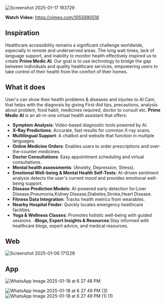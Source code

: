 ![Screenshot 2025-01-17 193729](https://github.com/user-attachments/assets/ae81ca62-6050-4f7e-b25d-d8e8413591bb)


**Watch Video:** https://vimeo.com/1055990516
## Inspiration
Healthcare accessibility remains a significant challenge worldwide, especially in remote and underserved areas. The long wait times, lack of language support, and inability to monitor health effectively inspired us to create **Prime Medic AI**. Our goal is to use technology to bridge the gap between individuals and quality healthcare services, empowering users to take control of their health from the comfort of their homes.

## What it does
User's can show their health problems & diseases and injuries to AI Cam, that helps with the diagnosis by giving First-Aid tips, precautions, analysis about problem, food habit, medicines required, doctor to consult etc. 
**Prime Medic AI** is an all-in-one virtual health assistant that offers:  
- **Symptom Analysis**: Video-based diagnostic tools powered by AI.  
- **X-Ray Predictions**: Accurate, fast results for common X-ray scans.  
- **Multilingual Support**: A chatbot and website that function in multiple languages.  
- **Online Medicine Orders**: Enables users to order prescriptions and over-the-counter medicines.  
- **Doctor Consultations**: Easy appointment scheduling and virtual consultations.  
- **Mental health assessments**: (Anxiety, Depression, Stress).
- **Emotional Well-being & Mental Health Self-Tests**: AI-driven sentiment analysis detects the user's current mood and provides emotional well-being support.
- **Disease Prediction Models**: AI-powered early detection for:Liver Disease,Pneumonia,Kidney Disease,Diabetes,Stroke,Heart Disease.
- **Fitness Data Integration**: Tracks health metrics from wearables.  
- **Nearby Hospital Finder**: Quickly locates emergency healthcare facilities.  
- **Yoga & Wellness Classes**: Promotes holistic well-being with guided sessions.
-**Blogs, Expert Insights & Resources**:Stay informed with healthcare blogs, expert advice, and medical resources.

## Web
![Screenshot 2025-01-06 171228](https://github.com/user-attachments/assets/261f28c0-dfce-4d3f-afae-cccf6ae252e2)

## App
![WhatsApp Image 2025-01-18 at 6 27 48 PM](https://github.com/user-attachments/assets/fe5827f8-7dec-4025-be55-684d7691dddb)

![WhatsApp Image 2025-01-18 at 6 27 49 PM (3)](https://github.com/user-attachments/assets/39b742c9-0cc4-4941-9ced-5c190f7016bb)
![WhatsApp Image 2025-01-18 at 6 27 49 PM (1) (1)](https://github.com/user-attachments/assets/95a067fe-9b2c-4f78-927f-63253ae4f5dc)



